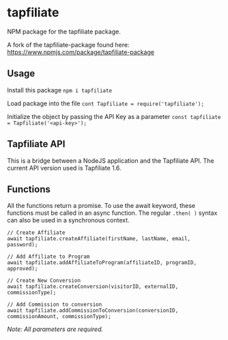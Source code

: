 # tapfiliate
NPM package for the tapfiliate package. 

A fork of the tapfiliate-package found here: https://www.npmjs.com/package/tapfiliate-package


## Usage
Install this package
`npm i tapfiliate`

Load package into the file
`cont Tapfiliate = require('tapfiliate');`

Initialize the object by passing the API Key as a parameter
`const tapfiliate = Tapfiliate('<api-key>');`


## Tapfiliate API
This is a bridge between a NodeJS application and the Tapfiliate API. The current API version used is Tapfiliate 1.6.

## Functions
All the functions return a promise. To use the await keyword, these functions must be called in an async function. The regular `.then( )` syntax can also be used in a synchronous context.
```
// Create Affiliate
await tapfiliate.createAffiliate(firstName, lastName, email, password);

// Add Affiliate to Program
await tapfiliate.addAffiliateToProgram(affiliateID, programID, approved);

// Create New Conversion
await tapfiliate.createConversion(visitorID, externalID, commissionType);

// Add Commission to conversion
await tapfiliate.addCommissionToConversion(conversionID, commissionAmount, commissionType);
```

*Note: All parameters are required.*